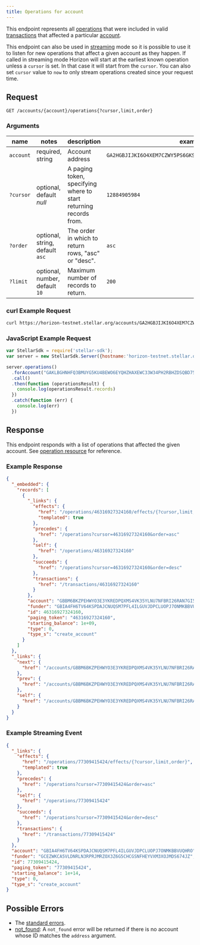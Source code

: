 ```yaml
---
title: Operations for account
---
```


This endpoint represents all [operations](./resources/operation.md) that were included in valid [transactions](./resources/transaction.md) that affected a particular [account](./resources/account.md).

This endpoint can also be used in [streaming](../learn/responses.md#streaming) mode so it is possible to use it to listen for new operations that affect a given account as they happen.
If called in streaming mode Horizon will start at the earliest known operation unless a `cursor` is set. In that case it will start from the `cursor`. You can also set `cursor` value to `now` to only stream operations created since your request time.

## Request

```
GET /accounts/{account}/operations{?cursor,limit,order}
```

### Arguments

| name     | notes                          | description                                                      | example                                                   |
| ------   | -------                        | -----------                                                      | -------                                                   |
| `account`| required, string               | Account address                                                  | `GA2HGBJIJKI6O4XEM7CZWY5PS6GKSXL6D34ERAJYQSPYA6X6AI7HYW36`|
| `?cursor`| optional, default _null_       | A paging token, specifying where to start returning records from.| `12884905984`                                             |
| `?order` | optional, string, default `asc`| The order in which to return rows, "asc" or "desc".              | `asc`                                                     |
| `?limit` | optional, number, default `10` | Maximum number of records to return.                             | `200`                                                     |

### curl Example Request

```sh
curl https://horizon-testnet.stellar.org/accounts/GA2HGBJIJKI6O4XEM7CZWY5PS6GKSXL6D34ERAJYQSPYA6X6AI7HYW36/operations
```

### JavaScript Example Request

```js
var StellarSdk = require('stellar-sdk');
var server = new StellarSdk.Server({hostname:'horizon-testnet.stellar.org', secure:true, port:443});

server.operations()
  .forAccount("GAKLBGHNHFQ3BMUYG5KU4BEWO6EYQHZHAXEWC33W34PH2RBHZDSQBD75")
  .call()
  .then(function (operationsResult) {
    console.log(operationsResult.records)
  })
  .catch(function (err) {
    console.log(err)
  })
```

## Response

This endpoint responds with a list of operations that affected the given account. See [operation resource](./resources/operation.md) for reference.

### Example Response

```json
{
  "_embedded": {
    "records": [
      {
        "_links": {
          "effects": {
            "href": "/operations/46316927324160/effects/{?cursor,limit,order}",
            "templated": true
          },
          "precedes": {
            "href": "/operations?cursor=46316927324160&order=asc"
          },
          "self": {
            "href": "/operations/46316927324160"
          },
          "succeeds": {
            "href": "/operations?cursor=46316927324160&order=desc"
          },
          "transactions": {
            "href": "/transactions/46316927324160"
          }
        },
        "account": "GBBM6BKZPEHWYO3E3YKREDPQXMS4VK35YLNU7NFBRI26RAN7GI5POFBB",
        "funder": "GBIA4FH6TV64KSPDAJCNUQSM7PFL4ILGUVJDPCLUOPJ7ONMKBBVUQHRO",
        "id": 46316927324160,
        "paging_token": "46316927324160",
        "starting_balance": 1e+09,
        "type": 0,
        "type_s": "create_account"
      }
    ]
  },
  "_links": {
    "next": {
      "href": "/accounts/GBBM6BKZPEHWYO3E3YKREDPQXMS4VK35YLNU7NFBRI26RAN7GI5POFBB/operations?order=asc&limit=10&cursor=46316927324160"
    },
    "prev": {
      "href": "/accounts/GBBM6BKZPEHWYO3E3YKREDPQXMS4VK35YLNU7NFBRI26RAN7GI5POFBB/operations?order=desc&limit=10&cursor=46316927324160"
    },
    "self": {
      "href": "/accounts/GBBM6BKZPEHWYO3E3YKREDPQXMS4VK35YLNU7NFBRI26RAN7GI5POFBB/operations?order=asc&limit=10&cursor="
    }
  }
}
```

### Example Streaming Event

```json
{
  "_links": {
    "effects": {
      "href": "/operations/77309415424/effects/{?cursor,limit,order}",
      "templated": true
    },
    "precedes": {
      "href": "/operations?cursor=77309415424&order=asc"
    },
    "self": {
      "href": "/operations/77309415424"
    },
    "succeeds": {
      "href": "/operations?cursor=77309415424&order=desc"
    },
    "transactions": {
      "href": "/transactions/77309415424"
    }
  },
  "account": "GBIA4FH6TV64KSPDAJCNUQSM7PFL4ILGUVJDPCLUOPJ7ONMKBBVUQHRO",
  "funder": "GCEZWKCA5VLDNRLN3RPRJMRZOX3Z6G5CHCGSNFHEYVXM3XOJMDS674JZ",
  "id": 77309415424,
  "paging_token": "77309415424",
  "starting_balance": 1e+14,
  "type": 0,
  "type_s": "create_account"
}
```


## Possible Errors

- The [standard errors](../learn/errors.md#Standard_Errors).
- [not_found](./errors/not-found.md): A `not_found` error will be returned if there is no account whose ID matches the `address` argument.
